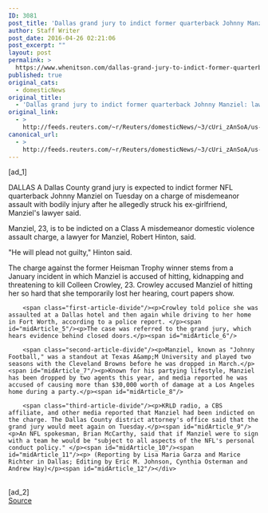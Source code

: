 ```yaml
---
ID: 3081
post_title: 'Dallas grand jury to indict former quarterback Johnny Manziel: lawyer'
author: Staff Writer
post_date: 2016-04-26 02:21:06
post_excerpt: ""
layout: post
permalink: >
  https://www.whenitson.com/dallas-grand-jury-to-indict-former-quarterback-johnny-manziel-lawyer/
published: true
original_cats:
  - domesticNews
original_title:
  - 'Dallas grand jury to indict former quarterback Johnny Manziel: lawyer'
original_link:
  - >
    http://feeds.reuters.com/~r/Reuters/domesticNews/~3/cUri_zAnSoA/us-texas-crime-manziel-indictments-idUSKCN0XN00A
canonical_url:
  - >
    http://feeds.reuters.com/~r/Reuters/domesticNews/~3/cUri_zAnSoA/us-texas-crime-manziel-indictments-idUSKCN0XN00A
---
```

 [ad_1]
<br><div id="articleText">
<span id="midArticle_start"/>

<span id="midArticle_0"/><span class="focusParagraph" readability="5"><p><span class="articleLocation">DALLAS</span> A Dallas County grand jury is expected to indict former NFL quarterback Johnny Manziel on Tuesday on a charge of misdemeanor assault with bodily injury after he allegedly struck his ex-girlfriend, Manziel's lawyer said.</p></span><span id="midArticle_1"/><p>Manziel, 23, is to be indicted on a Class A misdemeanor domestic violence assault charge, a lawyer for Manziel, Robert Hinton, said.</p><span id="midArticle_2"/><p>"He will plead not guilty," Hinton said. </p><span id="midArticle_3"/><p>The charge against the former Heisman Trophy winner stems from a January incident in which Manziel is accused of hitting, kidnapping and threatening to kill Colleen Crowley, 23. Crowley accused Manziel of hitting her so hard that she temporarily lost her hearing, court papers show.</p><span id="midArticle_4"/>
        
        <span class="first-article-divide"/><p>Crowley told police she was assaulted at a Dallas hotel and then again while driving to her home in Fort Worth, according to a police report. </p><span id="midArticle_5"/><p>The case was referred to the grand jury, which hears evidence behind closed doors.</p><span id="midArticle_6"/>
        
        <span class="second-article-divide"/><p>Manziel, known as "Johnny Football," was a standout at Texas A&amp;M University and played two seasons with the Cleveland Browns before he was dropped in March.</p><span id="midArticle_7"/><p>Known for his partying lifestyle, Manziel has been dropped by two agents this year, and media reported he was accused of causing more than $30,000 worth of damage at a Los Angeles home during a party.</p><span id="midArticle_8"/>
        
        <span class="third-article-divide"/><p>KRLD radio, a CBS affiliate, and other media reported that Manziel had been indicted on the charge. The Dallas County district attorney's office said that the grand jury would meet again on Tuesday.</p><span id="midArticle_9"/><p>An NFL spokesman, Brian McCarthy, said that if Manziel were to sign with a team he would be "subject to all aspects of the NFL's personal conduct policy." </p><span id="midArticle_10"/><span id="midArticle_11"/><p> (Reporting by Lisa Maria Garza and Marice Richter in Dallas; Editing by Eric M. Johnson, Cynthia Osterman and Andrew Hay)</p><span id="midArticle_12"/></div>
<br>[ad_2]
<br><a href="http://feeds.reuters.com/~r/Reuters/domesticNews/~3/cUri_zAnSoA/us-texas-crime-manziel-indictments-idUSKCN0XN00A">Source </a>